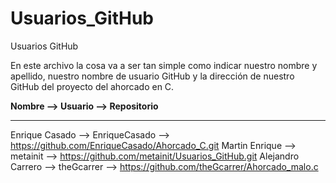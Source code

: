 # Usuarios_GitHub
Usuarios GitHub

En este archivo la cosa va a ser tan simple como indicar nuestro nombre y apellido, nuestro nombre de usuario GitHub y la dirección de nuestro GitHub del proyecto del ahorcado en C.

**Nombre --> Usuario --> Repositorio**
***
Enrique Casado --> EnriqueCasado --> https://github.com/EnriqueCasado/Ahorcado_C.git
Martin Enrique --> metainit --> https://github.com/metainit/Usuarios_GitHub.git
Alejandro Carrero --> theGcarrer --> https://github.com/theGcarrer/Ahorcado_malo.c
